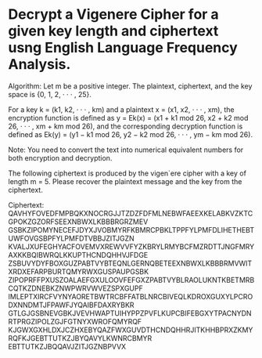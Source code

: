 
# Decrypt a Vigenere Cipher for a given key length and ciphertext usng English Language Frequency Analysis.


Algorithm: Let m be a positive integer. The plaintext, ciphertext, and the key
space is {0, 1, 2, · · · , 25}.

For a key k = (k1, k2, · · · , km) and a plaintext x = (x1, x2, · · · , xm), 
the encryption function is defined as
y = Ek(x) = (x1 + k1 mod 26, x2 + k2 mod 26, · · · , xm + km mod 26),
and the corresponding decryption function is defined as
Ek(y) = (y1 − k1 mod 26, y2 − k2 mod 26, · · · , ym − km mod 26).

Note:  You need to convert the text into numerical equivalent numbers for both encryption and
decryption. 

The following ciphertext is produced by the vigen`ere cipher with a key of length m = 5. 
Please recover the plaintext message and the key from the ciphertext.

Ciphertext:
QAVHYFOVEDFMPBQKXNOCRGJJTZDZFDFMLNEBWFAEEXKELABKVZKTCGPOKZGZORFSEEXNBWXLKBBBRGRZMEV
GSBKZIPOMYNECEFJDYXJVOBMYRFKBMRCPBKLTPPFYLPMFDLIHETHEBTUWFOVGSBPFYLPMFDTVBBJZITJGZN
KVALJXUFEGHYACFOVEMVXREWVVFYZKBRYLRMYBCFMZRDTTJNGFMRYAXKKBQIBWRQLKKUPTHCNDQHHVJFDGE
ZSBUVYDYFBOXGUZPABTVYBTEQNLGERNQBETEEXNBWXLKBBBRMVWITXRDXEFARPBURTQMYRWXGUSPAUPGSBK
ZIPOPRFFPXUSZOALAEFGXULOOVFEFGXZPABTVYBLRAOLUKNTKBETMRBCQTKZDNEBKZNWPWRVWVEZSPXGUPF
IMLEPTXIRCFVYNYAORETBWTRCBFFATBLNRCBIVEQLKDROXGUXYLPCRODXNNDMTJFPAWFJYQAIBFDAXRYBKR
GTLGJGSBNEVGBKJVEVHWAPTUIHYPPZPVFLKUPCBIFEBGXYTPACNYDNRTPRGZIPOLZGJFGTNYXWROFQMYRQF
KJGWXGXHLDXJCZHXEBYQAZFWXGUVDTHCNDQHHRJITKHHBPRXZKMYRQFKJGEBTTUTKZJBYQAVYLKWNRCBMYR
EBTTUTKZJBQQAVJZITJGZNBPVVX
